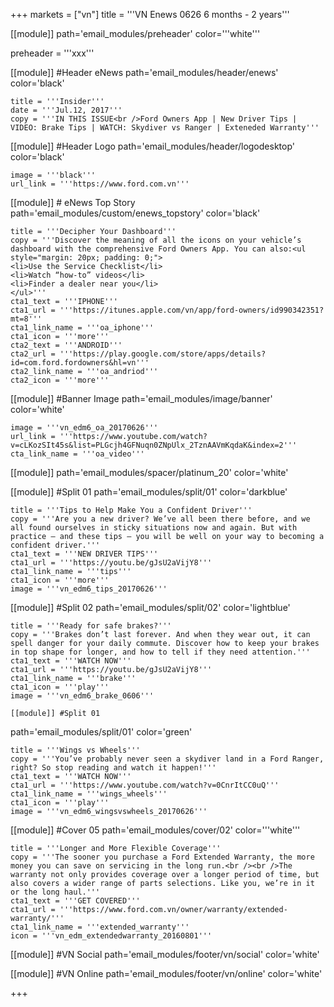 +++
markets = ["vn"]
title = '''VN Enews 0626 6 months - 2 years'''


[[module]]
path='email_modules/preheader'
color='''white'''

preheader = '''xxx'''

[[module]] #Header eNews
path='email_modules/header/enews'
color='black'

	title = '''Insider'''
	date = '''Jul.12, 2017'''
	copy = '''IN THIS ISSUE<br />Ford Owners App | New Driver Tips | VIDEO: Brake Tips | WATCH: Skydiver vs Ranger | Exteneded Warranty'''

[[module]] #Header Logo
path='email_modules/header/logodesktop'
color='black'

	image = '''black'''
	url_link = '''https://www.ford.com.vn'''

[[module]] # eNews Top Story
path='email_modules/custom/enews_topstory'
color='black'

	title = '''Decipher Your Dashboard'''
	copy = '''Discover the meaning of all the icons on your vehicle’s dashboard with the comprehensive Ford Owners App. You can also:<ul style="margin: 20px; padding: 0;">
	<li>Use the Service Checklist</li>
	<li>Watch “how-to” videos</li>
	<li>Finder a dealer near you</li>
	</ul>'''
	cta1_text = '''IPHONE'''
	cta1_url = '''https://itunes.apple.com/vn/app/ford-owners/id990342351?mt=8'''
	cta1_link_name = '''oa_iphone'''
	cta1_icon = '''more'''
    cta2_text = '''ANDROID'''
	cta2_url = '''https://play.google.com/store/apps/details?id=com.ford.fordowners&hl=vn'''
	cta2_link_name = '''oa_andriod'''
	cta2_icon = '''more'''

[[module]] #Banner Image
path='email_modules/image/banner'
color='white'

	image = '''vn_edm6_oa_20170626'''
	url_link = '''https://www.youtube.com/watch?v=cLKozSIt45s&list=PLGcjh4GFNuqn0ZNpUlx_2TznAAVmKqdaK&index=2'''
	cta_link_name = '''oa_video'''

[[module]]
path='email_modules/spacer/platinum_20'
color='white'

[[module]] #Split 01
path='email_modules/split/01'
color='darkblue'

	title = '''Tips to Help Make You a Confident Driver'''
	copy = '''Are you a new driver? We’ve all been there before, and we all found ourselves in sticky situations now and again. But with practice – and these tips – you will be well on your way to becoming a confident driver.'''
	cta1_text = '''NEW DRIVER TIPS'''
	cta1_url = '''https://youtu.be/gJsU2aVijY8'''
	cta1_link_name = '''tips'''
	cta1_icon = '''more'''
	image = '''vn_edm6_tips_20170626'''

[[module]] #Split 02
path='email_modules/split/02'
color='lightblue'

	title = '''Ready for safe brakes?'''
	copy = '''Brakes don’t last forever. And when they wear out, it can spell danger for your daily commute. Discover how to keep your brakes in top shape for longer, and how to tell if they need attention.'''
	cta1_text = '''WATCH NOW'''
	cta1_url = '''https://youtu.be/gJsU2aVijY8'''
	cta1_link_name = '''brake'''
	cta1_icon = '''play'''
	image = '''vn_edm6_brake_0606'''
    
    [[module]] #Split 01
path='email_modules/split/01'
color='green'

	title = '''Wings vs Wheels'''
	copy = '''You’ve probably never seen a skydiver land in a Ford Ranger, right? So stop reading and watch it happen!'''
	cta1_text = '''WATCH NOW'''
	cta1_url = '''https://www.youtube.com/watch?v=0CnrItCC0uQ'''
	cta1_link_name = '''wings_wheels'''
	cta1_icon = '''play'''
	image = '''vn_edm6_wingsvswheels_20170626'''

[[module]] #Cover 05
path='email_modules/cover/02'
color='''white'''

	title = '''Longer and More Flexible Coverage'''
	copy = '''The sooner you purchase a Ford Extended Warranty, the more money you can save on servicing in the long run.<br /><br />The warranty not only provides coverage over a longer period of time, but also covers a wider range of parts selections. Like you, we’re in it or the long haul.'''
	cta1_text = '''GET COVERED'''
	cta1_url = '''https://www.ford.com.vn/owner/warranty/extended-warranty/'''
	cta1_link_name = '''extended_warranty'''
	icon = '''vn_edm_extendedwarranty_20160801'''

[[module]] #VN Social
path='email_modules/footer/vn/social'
color='white'

[[module]] #VN Online
path='email_modules/footer/vn/online'
color='white'


+++